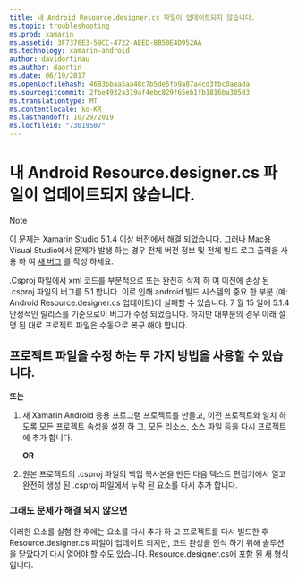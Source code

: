 ```yaml
---
title: 내 Android Resource.designer.cs 파일이 업데이트되지 않습니다.
ms.topic: troubleshooting
ms.prod: xamarin
ms.assetid: 3F7376E3-59CC-4722-AEED-BB50E4D952AA
ms.technology: xamarin-android
author: davidortinau
ms.author: daortin
ms.date: 06/19/2017
ms.openlocfilehash: 4683bbaa5aa48c7b5de5fb9a87a4cd3fbc0aeada
ms.sourcegitcommit: 2fbe4932a319af4ebc829f65eb1fb1816ba305d3
ms.translationtype: MT
ms.contentlocale: ko-KR
ms.lasthandoff: 10/29/2019
ms.locfileid: "73019507"
---
```

# <a name="my-android-resourcedesignercs-file-will-not-update"></a>내 Android Resource.designer.cs 파일이 업데이트되지 않습니다.

> [!NOTE]
> 이 문제는 Xamarin Studio 5.1.4 이상 버전에서 해결 되었습니다. 그러나 Mac용 Visual Studio에서 문제가 발생 하는 경우 전체 버전 정보 및 전체 빌드 로그 출력을 사용 하 여 [새 버그](~/cross-platform/troubleshooting/questions/howto-file-bug.md) 를 작성 하세요.

.Csproj 파일에서 xml 코드를 부분적으로 또는 완전히 삭제 하 여 이전에 손상 된 .csproj 파일의 버그를 5.1 합니다. 이로 인해 android 빌드 시스템의 중요 한 부분 (예: Android Resource.designer.cs 업데이트)이 실패할 수 있습니다. 7 월 15 일에 5.1.4 안정적인 릴리스를 기준으로이 버그가 수정 되었습니다. 하지만 대부분의 경우 아래 설명 된 대로 프로젝트 파일은 수동으로 복구 해야 합니다.

## <a name="two-possible-approaches-to-fixing-up-the-project-file"></a>프로젝트 파일을 수정 하는 두 가지 방법을 사용할 수 있습니다.

**또는**

1. 새 Xamarin Android 응용 프로그램 프로젝트를 만들고, 이전 프로젝트와 일치 하도록 모든 프로젝트 속성을 설정 하 고, 모든 리소스, 소스 파일 등을 다시 프로젝트에 추가 합니다.

   **OR**

2. 원본 프로젝트의 .csproj 파일의 백업 복사본을 만든 다음 텍스트 편집기에서 열고 완전히 생성 된 .csproj 파일에서 누락 된 요소를 다시 추가 합니다.

### <a name="if-this-does-not-solve-the-problem"></a>그래도 문제가 해결 되지 않으면

이러한 요소를 실험 한 후에는 요소를 다시 추가 하 고 프로젝트를 다시 빌드한 후 Resource.designer.cs 파일이 업데이트 되지만, 코드 완성을 인식 하기 위해 솔루션을 닫았다가 다시 열어야 할 수도 있습니다. Resource.designer.cs에 포함 된 새 형식입니다. 
